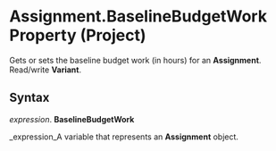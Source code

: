
# Assignment.BaselineBudgetWork Property (Project)

Gets or sets the baseline budget work (in hours) for an  **Assignment**. Read/write  **Variant**.


## Syntax

 _expression_. **BaselineBudgetWork**

 _expression_A variable that represents an  **Assignment** object.

